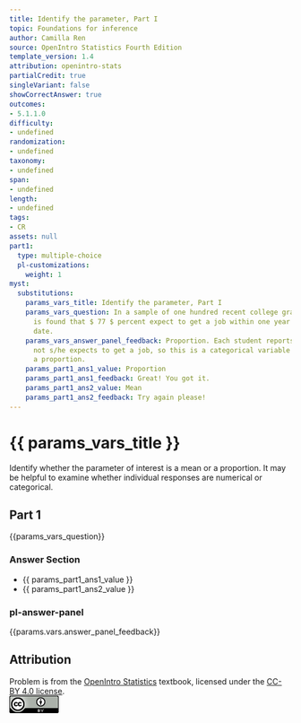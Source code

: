 ```yaml
---
title: Identify the parameter, Part I
topic: Foundations for inference
author: Camilla Ren
source: OpenIntro Statistics Fourth Edition
template_version: 1.4
attribution: openintro-stats
partialCredit: true
singleVariant: false
showCorrectAnswer: true
outcomes:
- 5.1.1.0
difficulty:
- undefined
randomization:
- undefined
taxonomy:
- undefined
span:
- undefined
length:
- undefined
tags:
- CR
assets: null
part1:
  type: multiple-choice
  pl-customizations:
    weight: 1
myst:
  substitutions:
    params_vars_title: Identify the parameter, Part I
    params_vars_question: In a sample of one hundred recent college graduates, it
      is found that $ 77 $ percent expect to get a job within one year of their graduation
      date.
    params_vars_answer_panel_feedback: Proportion. Each student reports whether or
      not s/he expects to get a job, so this is a categorical variable and we use
      a proportion.
    params_part1_ans1_value: Proportion
    params_part1_ans1_feedback: Great! You got it.
    params_part1_ans2_value: Mean
    params_part1_ans2_feedback: Try again please!
---
```

# {{ params_vars_title }}
Identify whether the parameter of interest is a mean or a proportion.
It may be helpful to examine whether individual responses are numerical or categorical.

## Part 1

{{params_vars_question}}

### Answer Section

- {{ params_part1_ans1_value }}
- {{ params_part1_ans2_value }}

### pl-answer-panel

{{params.vars.answer_panel_feedback}}

## Attribution

Problem is from the [OpenIntro Statistics](https://openintro.org/book/os/) textbook, licensed under the [CC-BY 4.0 license](https://creativecommons.org/licenses/by/4.0/).<br>![Image representing the Creative Commons 4.0 BY license.](https://raw.githubusercontent.com/firasm/bits/master/by.png)
